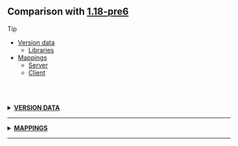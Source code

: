 ## Comparison with [1.18-pre6](https://github.com/PixiGeko/Minecraft-generated-data/tree/1.18-pre6)

> [!TIP]
> - [Version data](#version-data)
>     - [Libraries](#version-data-libraries)
> - [Mappings](#mappings)
>   - [Server](#server-mappings)
>   - [Client](#client-mappings)

<br/><br/>
<details><summary><b><ins>VERSION DATA</ins></b><a name="version-data"></a></summary>
<br/>
<table><tr><th></th><th align="left">1.18-pre6</th><th>1.18-pre7</th></tr><tr><td>World version</td><td><pre>2853</pre></td><td><pre>2854</pre></td></tr><tr><td>Protocol version</td><td><pre>1073741878</pre></td><td><pre>1073741879</pre></td></tr></table>
<h3>Libraries<a name="version-data-libraries"></a></h3>
<details>
<summary>
Versions
</summary>
<table><tr><th></th><th align="left">1.18-pre6</th><th>1.18-pre7</th></tr><tr><td>org.lwjgl:lwjgl-glfw</td><td><pre>3.2.1</pre></td><td><pre>3.2.2</pre></td></tr><tr><td>org.lwjgl:lwjgl-glfw</td><td><pre>3.2.1</pre></td><td><pre>3.2.2</pre></td></tr><tr><td>org.lwjgl:lwjgl-jemalloc</td><td><pre>3.2.1</pre></td><td><pre>3.2.2</pre></td></tr><tr><td>org.lwjgl:lwjgl-jemalloc</td><td><pre>3.2.1</pre></td><td><pre>3.2.2</pre></td></tr><tr><td>org.lwjgl:lwjgl-openal</td><td><pre>3.2.1</pre></td><td><pre>3.2.2</pre></td></tr><tr><td>org.lwjgl:lwjgl-openal</td><td><pre>3.2.1</pre></td><td><pre>3.2.2</pre></td></tr><tr><td>org.lwjgl:lwjgl-opengl</td><td><pre>3.2.1</pre></td><td><pre>3.2.2</pre></td></tr><tr><td>org.lwjgl:lwjgl-opengl</td><td><pre>3.2.1</pre></td><td><pre>3.2.2</pre></td></tr><tr><td>org.lwjgl:lwjgl-stb</td><td><pre>3.2.1</pre></td><td><pre>3.2.2</pre></td></tr><tr><td>org.lwjgl:lwjgl-stb</td><td><pre>3.2.1</pre></td><td><pre>3.2.2</pre></td></tr><tr><td>org.lwjgl:lwjgl-tinyfd</td><td><pre>3.2.1</pre></td><td><pre>3.2.2</pre></td></tr><tr><td>org.lwjgl:lwjgl-tinyfd</td><td><pre>3.2.1</pre></td><td><pre>3.2.2</pre></td></tr><tr><td>org.lwjgl:lwjgl</td><td><pre>3.2.1</pre></td><td><pre>3.2.2</pre></td></tr><tr><td>org.lwjgl:lwjgl</td><td><pre>3.2.1</pre></td><td><pre>3.2.2</pre></td></tr></table>
</details>
</details>
<hr/>
<details><summary><b><ins>MAPPINGS</ins></b><a name="mappings"></a></summary>
<br/>
<h2>Server<a name="server-mappings"></a></h2>
<details>
<summary>
Changes
</summary>

```
XXX.server.level.ChunkMap +27M -26M
```
```
XXX.datafix.fixes.ChunkRenamesFix +5M -4M
```
```
XXX.level.chunk.PalettedContainer +1P -2P
```

</details>
<details>
<summary>
net.minecraft.server.level.ChunkMap
</summary>

```diff
+ ChunkAccess lambda$protoChunkToFullChunk$26(ChunkHolder,ChunkAccess)
- ChunkAccess lambda$protoChunkToFullChunk$27(ChunkHolder,ChunkAccess)
+ ChunkHolder$FullChunkStatus lambda$protoChunkToFullChunk$25(ChunkHolder)
- ChunkHolder$FullChunkStatus lambda$protoChunkToFullChunk$26(ChunkHolder)
+ ChunkStatus lambda$prepareTickingChunk$29(int)
- ChunkStatus lambda$prepareTickingChunk$30(int)
+ CompletableFuture lambda$scheduleChunkGeneration$19(ChunkPos,ChunkHolder,ChunkStatus,Executor,List)
- CompletableFuture lambda$scheduleChunkGeneration$20(ChunkPos,ChunkHolder,ChunkStatus,Executor,List)
+ CompletableFuture lambda$scheduleChunkGeneration$20(ChunkPos,ChunkHolder$ChunkLoadingFailure)
- CompletableFuture lambda$scheduleChunkGeneration$21(ChunkPos,ChunkHolder$ChunkLoadingFailure)
+ CompletionStage lambda$scheduleChunkGeneration$21(ChunkPos,ChunkHolder,ChunkStatus,Executor,Either)
- CompletionStage lambda$scheduleChunkGeneration$22(ChunkPos,ChunkHolder,ChunkStatus,Executor,Either)
+ Either lambda$prepareAccessibleChunk$38(Either)
- Either lambda$prepareAccessibleChunk$39(Either)
+ Either lambda$prepareTickingChunk$30(List)
+ Either lambda$prepareTickingChunk$31(Either)
- Either lambda$prepareTickingChunk$31(List)
- Either lambda$prepareTickingChunk$32(Either)
+ Either lambda$protoChunkToFullChunk$27(ChunkHolder,Either)
- Either lambda$protoChunkToFullChunk$28(ChunkHolder,Either)
+ Integer lambda$dumpChunks$42(LevelChunk)
- Integer lambda$dumpChunks$45(LevelChunk)
+ LevelChunk lambda$prepareAccessibleChunk$37(List)
- LevelChunk lambda$prepareAccessibleChunk$38(List)
+ Optional lambda$dumpChunks$41(ChunkAccess)
- Optional lambda$dumpChunks$42(ChunkAccess)
+ String lambda$printFuture$45(LevelChunk)
+ String lambda$printFuture$46(ChunkHolder$ChunkLoadingFailure)
- String lambda$printFuture$46(LevelChunk)
- String lambda$printFuture$47(ChunkHolder$ChunkLoadingFailure)
+ String lambda$releaseLightTicket$23(ChunkPos)
- String lambda$releaseLightTicket$24(ChunkPos)
+ void lambda$prepareAccessibleChunk$39(ChunkHolder,Runnable)
- void lambda$prepareAccessibleChunk$40(ChunkHolder,Runnable)
+ void lambda$prepareTickingChunk$32(ChunkHolder,Runnable)
- void lambda$prepareTickingChunk$33(ChunkHolder,Runnable)
+ void lambda$prepareTickingChunk$33(MutableObject,LevelChunk,ServerPlayer)
+ void lambda$prepareTickingChunk$34(ChunkPos,LevelChunk)
- void lambda$prepareTickingChunk$34(MutableObject,LevelChunk,ServerPlayer)
+ void lambda$prepareTickingChunk$35(ChunkPos,Either)
- void lambda$prepareTickingChunk$35(ChunkPos,LevelChunk)
+ void lambda$prepareTickingChunk$36(ChunkHolder,Runnable)
- void lambda$prepareTickingChunk$36(ChunkPos,Either)
- void lambda$prepareTickingChunk$37(ChunkHolder,Runnable)
+ void lambda$protoChunkToFullChunk$24(ProtoChunk,LevelChunk)
- void lambda$protoChunkToFullChunk$25(ProtoChunk,LevelChunk)
+ void lambda$protoChunkToFullChunk$28(ChunkHolder,Runnable)
- void lambda$protoChunkToFullChunk$29(ChunkHolder,Runnable)
+ void lambda$releaseLightTicket$22(ChunkPos)
- void lambda$releaseLightTicket$23(ChunkPos)
- void lambda$scheduleChunkGeneration$19(CrashReport)
+ void lambda$setViewDistance$40(ChunkPos,int,MutableObject,ServerPlayer)
- void lambda$setViewDistance$41(ChunkPos,int,MutableObject,ServerPlayer)
```

</details>
<details>
<summary>
net.minecraft.util.datafix.fixes.ChunkRenamesFix
</summary>

```diff
+ DataResult lambda$mergeRemainders$3(DynamicOps,Dynamic,MapLike)
- DataResult lambda$mergeRemainders$4(DynamicOps,Dynamic,MapLike)
- Dynamic lambda$makeRule$1(Dynamic)
+ Dynamic lambda$mergeRemainders$4(DynamicOps,Object)
- Dynamic lambda$mergeRemainders$5(DynamicOps,Object)
+ Dynamic lambda$renameField$2(String,Dynamic)
- Dynamic lambda$renameField$3(String,Dynamic)
+ Typed lambda$makeRule$1(OpticFinder,OpticFinder,Type,Typed)
- Typed lambda$makeRule$2(OpticFinder,OpticFinder,Type,Typed)
```

</details>
<h2>Client<a name="client-mappings"></a></h2>
<details>
<summary>
Changes
</summary>

```
XXX.minecraft.util.ThreadingDetector +6M -4M | +6P
```
```
XXX.world.level.ChunkPos +1P
```

</details>
<details>
<summary>
net.minecraft.util.ThreadingDetector
</summary>

```diff
+ ReportedException makeThreadingException(String,DebugBuffer)
- ReportedException makeThreadingException(String,Thread)
+ String lambda$makeThreadingException$0(Thread)
- String stackTrace(Thread)
- void <clinit>()
+ void <init>()
- void <init>(String)
- void checkAndLock()
+ void checkAndLock(Semaphore,DebugBuffer,String)
- void checkAndUnlock()
```

</details>
</details>
<hr/>